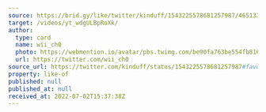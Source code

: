 ```yaml
---
source: https://brid.gy/like/twitter/kinduff/1543225578681257987/465133730
target: /videos/yt_wdgULBpRoXk/
author:
  type: card
  name: wii_ch0
  photo: https://webmention.io/avatar/pbs.twimg.com/be90fa763be554fb816d2d945e597abbb3952dd2062e2b7051b685378ae630a9.jpg
  url: https://twitter.com/wii_ch0
source_url: https://twitter.com/kinduff/status/1543225578681257987#favorited-by-465133730
property: like-of
published: null
published_at: null
received_at: 2022-07-02T15:37:38Z
---
```


